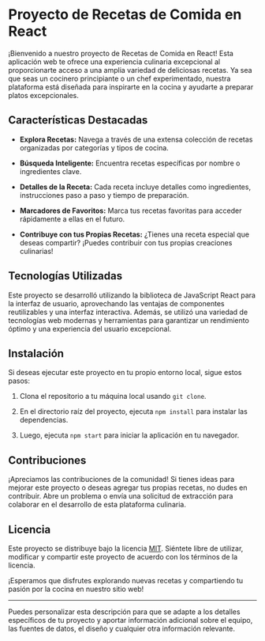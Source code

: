 # Proyecto de Recetas de Comida en React

¡Bienvenido a nuestro proyecto de Recetas de Comida en React! Esta aplicación web te ofrece una experiencia culinaria excepcional al proporcionarte acceso a una amplia variedad de deliciosas recetas. Ya sea que seas un cocinero principiante o un chef experimentado, nuestra plataforma está diseñada para inspirarte en la cocina y ayudarte a preparar platos excepcionales.

## Características Destacadas

- **Explora Recetas:** Navega a través de una extensa colección de recetas organizadas por categorías y tipos de cocina.

- **Búsqueda Inteligente:** Encuentra recetas específicas por nombre o ingredientes clave.

- **Detalles de la Receta:** Cada receta incluye detalles como ingredientes, instrucciones paso a paso y tiempo de preparación.

- **Marcadores de Favoritos:** Marca tus recetas favoritas para acceder rápidamente a ellas en el futuro.

- **Contribuye con tus Propias Recetas:** ¿Tienes una receta especial que deseas compartir? ¡Puedes contribuir con tus propias creaciones culinarias!

## Tecnologías Utilizadas

Este proyecto se desarrolló utilizando la biblioteca de JavaScript React para la interfaz de usuario, aprovechando las ventajas de componentes reutilizables y una interfaz interactiva. Además, se utilizó una variedad de tecnologías web modernas y herramientas para garantizar un rendimiento óptimo y una experiencia del usuario excepcional.

## Instalación

Si deseas ejecutar este proyecto en tu propio entorno local, sigue estos pasos:

1. Clona el repositorio a tu máquina local usando `git clone`.

2. En el directorio raíz del proyecto, ejecuta `npm install` para instalar las dependencias.

3. Luego, ejecuta `npm start` para iniciar la aplicación en tu navegador.

## Contribuciones

¡Apreciamos las contribuciones de la comunidad! Si tienes ideas para mejorar este proyecto o deseas agregar tus propias recetas, no dudes en contribuir. Abre un problema o envía una solicitud de extracción para colaborar en el desarrollo de esta plataforma culinaria.

## Licencia

Este proyecto se distribuye bajo la licencia [MIT](LICENSE). Siéntete libre de utilizar, modificar y compartir este proyecto de acuerdo con los términos de la licencia.

¡Esperamos que disfrutes explorando nuevas recetas y compartiendo tu pasión por la cocina en nuestro sitio web!

---

Puedes personalizar esta descripción para que se adapte a los detalles específicos de tu proyecto y aportar información adicional sobre el equipo, las fuentes de datos, el diseño y cualquier otra información relevante.
